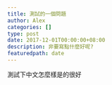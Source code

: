 ```yaml
---
title: 測試的一個問題
author: Alex
categories: []
type: post
date: 2017-12-01T00:00:00+08:00
description: 非要寫點什麼好呢?
featuredpath: date
---
```

測試下中文怎麼樣是的很好
